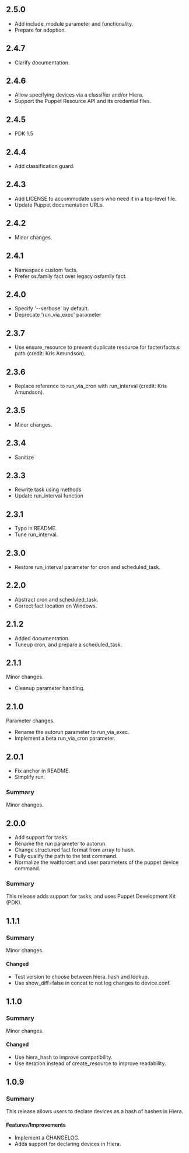 ## 2.5.0

- Add include_module parameter and functionality.
- Prepare for adoption.

## 2.4.7

- Clarify documentation.

## 2.4.6

- Allow specifying devices via a classifier and/or Hiera.
- Support the Puppet Resource API and its credential files.

## 2.4.5

- PDK 1.5

## 2.4.4

- Add classification guard.

## 2.4.3

- Add LICENSE to accommodate users who need it in a top-level file.
- Update Puppet documentation URLs.

## 2.4.2

- Minor changes.

## 2.4.1

- Namespace custom facts.
- Prefer os.family fact over legacy osfamily fact.

## 2.4.0

- Specify '--verbose' by default.
- Deprecate 'run_via_exec' parameter

## 2.3.7

- Use ensure_resource to prevent duplicate resource for facter/facts.s path (credit: Kris Amundson).

## 2.3.6

- Replace reference to run_via_cron with run_interval (credit: Kris Amundson).

## 2.3.5

- Minor changes.

## 2.3.4

- Sanitize

## 2.3.3

- Rewrite task using methods
- Update run_interval function

## 2.3.1

- Typo in README.
- Tune run_interval.

## 2.3.0

- Restore run_interval parameter for cron and scheduled_task.

## 2.2.0

- Abstract cron and scheduled_task.
- Correct fact location on Windows.

## 2.1.2

- Added documentation.
- Tuneup cron, and prepare a scheduled_task.

## 2.1.1

Minor changes.

- Cleanup parameter handling.

## 2.1.0

Parameter changes.

- Rename the autorun parameter to run_via_exec.
- Implement a beta run_via_cron parameter.

## 2.0.1

- Fix anchor in README.
- Simplify run.

### Summary

Minor changes.

## 2.0.0

- Add support for tasks.
- Rename the run parameter to autorun.
- Change structured fact format from array to hash.
- Fully qualify the path to the test command.
- Normalize the waitforcert and user parameters of the puppet device command.

### Summary

This release adds support for tasks, and uses Puppet Development Kit (PDK).

## 1.1.1

### Summary

Minor changes.

#### Changed

- Test version to choose between hiera_hash and lookup.
- Use show_diff=false in concat to not log changes to device.conf.

## 1.1.0

### Summary

Minor changes.

#### Changed

- Use hiera_hash to improve compatibility.
- Use iteration instead of create_resource to improve readability.

## 1.0.9

### Summary

This release allows users to declare devices as a hash of hashes in Hiera.

#### Features/Improvements

- Implement a CHANGELOG.
- Adds support for declaring devices in Hiera.
